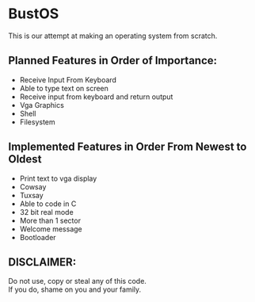 # BustOS
This is our attempt at making an operating system from scratch.
## Planned Features in Order of Importance:
- Receive Input From Keyboard
- Able to type text on screen
- Receive input from keyboard and return output
- Vga Graphics
- Shell
- Filesystem
## Implemented Features in Order From Newest to Oldest
- Print text to vga display
- Cowsay
- Tuxsay
- Able to code in C  
- 32 bit real mode  
- More than 1 sector  
- Welcome message  
- Bootloader
## DISCLAIMER:
Do not use, copy or steal any of this code. <br>
If you do, shame on you and your family.
